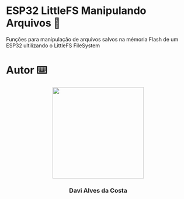 # ESP32 LittleFS Manipulando Arquivos 📂
 Funções para manipulação de arquivos salvos na mémoria Flash de um ESP32 ultilizando o LittleFS FileSystem

# Autor ⌨️

<p align="center">
  <img src= "https://avatars.githubusercontent.com/u/89622689?v=4" width = "250px"></a>
  <h3 align="center">Davi Alves da Costa</h3>
</p>
